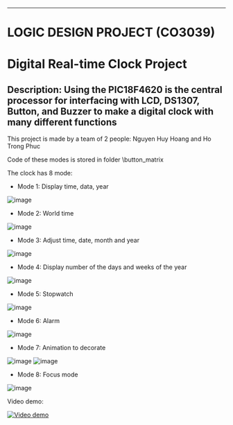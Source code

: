 -------------------------------
LOGIC DESIGN PROJECT (CO3039)
===============================
Digital Real-time Clock Project
===============================
 Description: Using the PIC18F4620 is the central processor for interfacing with LCD, DS1307, Button, and Buzzer to make a digital clock with many different functions 
 ------------------------------
 This project is made by a team of 2 people: Nguyen Huy Hoang and Ho Trong Phuc
 
 Code of these modes is stored in folder \button_matrix
 
 The clock has 8 mode:
 - Mode 1: Display time, data, year

 ![image](https://user-images.githubusercontent.com/80350443/236438013-33f4341e-36ac-4cd8-909c-653d287a46a9.png)
 
 - Mode 2: World time

![image](https://user-images.githubusercontent.com/80350443/236438461-3454dac2-0925-4b75-9c84-b812544b8daa.png)

- Mode 3: Adjust time, date, month and year

![image](https://user-images.githubusercontent.com/80350443/236438795-9c80d032-3266-4d83-a4e6-2b68b30eccf1.png)

- Mode 4: Display number of the days and weeks of the year

![image](https://user-images.githubusercontent.com/80350443/236439190-404517aa-1631-4638-9d14-51e9c4e1c4a3.png)

- Mode 5: Stopwatch

![image](https://user-images.githubusercontent.com/80350443/236439453-01a16021-905a-40ec-954e-1ed1c6971316.png)

- Mode 6: Alarm

![image](https://user-images.githubusercontent.com/80350443/236439718-ec70ad71-7d42-4635-bddc-974f7214f72b.png)

- Mode 7: Animation to decorate

![image](https://user-images.githubusercontent.com/80350443/236439928-fcb56f50-9945-4be9-98fb-66d45f444492.png)
![image](https://user-images.githubusercontent.com/80350443/236440070-b47a7a03-613e-4169-8895-a384cafd03dd.png)

- Mode 8: Focus mode

![image](https://user-images.githubusercontent.com/80350443/236440187-323cdc6d-19ad-4d36-9c6b-267cf12a31e9.png)

Video demo:

[![Video demo](https://img.youtube.com/vi/-NkqBscCRpA/0.jpg)](https://www.youtube.com/watch?v=-NkqBscCRpA)

